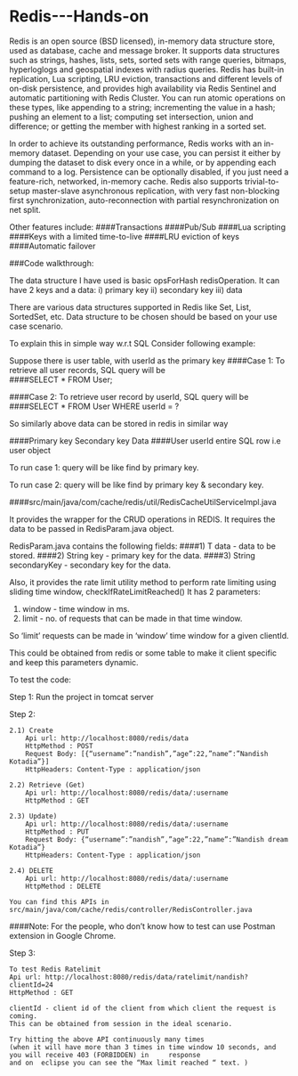 # Redis---Hands-on

Redis is an open source (BSD licensed), in-memory data structure store, used as database, cache and message broker. It supports data structures such as strings, hashes, lists, sets, sorted sets with range queries, bitmaps, hyperloglogs and geospatial indexes with radius queries. Redis has built-in replication, Lua scripting, LRU eviction, transactions and different levels of on-disk persistence, and provides high availability via Redis Sentinel and automatic partitioning with Redis Cluster.
You can run atomic operations on these types, like appending to a string; incrementing the value in a hash; pushing an element to a list; computing set intersection, union and difference; or getting the member with highest ranking in a sorted set.

In order to achieve its outstanding performance, Redis works with an in-memory dataset. Depending on your use case, you can persist it either by dumping the dataset to disk every once in a while, or by appending each command to a log. Persistence can be optionally disabled, if you just need a feature-rich, networked, in-memory cache.
Redis also supports trivial-to-setup master-slave asynchronous replication, with very fast non-blocking first synchronization, auto-reconnection with partial resynchronization on net split.

Other features include:
####Transactions
####Pub/Sub
####Lua scripting
####Keys with a limited time-to-live
####LRU eviction of keys
####Automatic failover

###Code walkthrough:

The data structure I have used is basic opsForHash redisOperation.
It can have 2 keys and a data:
i) primary key ii) secondary key iii) data

There are various data structures supported in Redis like Set, List, SortedSet, etc. Data structure to be chosen should be based on your use case scenario.

To explain this in simple way w.r.t SQL 
Consider following example:

Suppose there is user table, with userId as the primary key
####Case 1: To retrieve all user records,
SQL query will be  
####SELECT * FROM User;

####Case 2: To retrieve user record by userId,
SQL query will be 
####SELECT * FROM User WHERE userId = ?

So similarly above data can be stored in redis in similar way

####Primary key    Secondary key   Data
####User      	userId		 entire SQL row i.e user object

To run case 1:
query will be like find by primary key.

To run case 2:
query will be like find by primary key & secondary key.


####src/main/java/com/cache/redis/util/RedisCacheUtilServiceImpl.java

It provides the wrapper for the CRUD operations in REDIS. It requires the data to be passed in RedisParam.java object.

RedisParam.java contains the following fields:
####1) T data - data to be stored.
####2) String key - primary key for the data.
####3) String secondaryKey - secondary key for the data.


Also, it provides the rate limit utility method to perform rate limiting using sliding time window,
checkIfRateLimitReached()
It has 2 parameters:
1) window - time window in ms.
2) limit - no. of requests that can be made in that time window.  
  
So ‘limit’ requests can be made in ‘window’ time window for a given clientId.

This could be obtained from redis or some table to make it client specific and keep this parameters dynamic.

To test the code:

Step 1: Run the project in tomcat server

Step 2:

	2.1) Create 
		Api url: http://localhost:8080/redis/data
		HttpMethod : POST
		Request Body: [{“username”:”nandish”,”age”:22,”name”:”Nandish Kotadia”}]
		HttpHeaders: Content-Type : application/json

	2.2) Retrieve (Get)
		Api url: http://localhost:8080/redis/data/:username
		HttpMethod : GET

	2.3) Update)
		Api url: http://localhost:8080/redis/data/:username
		HttpMethod : PUT
		Request Body: {“username”:”nandish”,”age”:22,”name”:”Nandish dream Kotadia”}
		HttpHeaders: Content-Type : application/json

	2.4) DELETE
		Api url: http://localhost:8080/redis/data/:username
		HttpMethod : DELETE
	
	You can find this APIs in src/main/java/com/cache/redis/controller/RedisController.java
####Note: For the people, who don’t know how to test can use Postman extension in Google Chrome. 

Step 3:

	To test Redis Ratelimit
	Api url: http://localhost:8080/redis/data/ratelimit/nandish?clientId=24
	HttpMethod : GET
		
	clientId - client id of the client from which client the request is coming.
	This can be obtained from session in the ideal scenario.

	Try hitting the above API continuously many times 
	(when it will have more than 3 times in time window 10 seconds, and you will receive 403 (FORBIDDEN) in 	response 
	and on 	eclipse you can see the “Max limit reached “ text. )
 